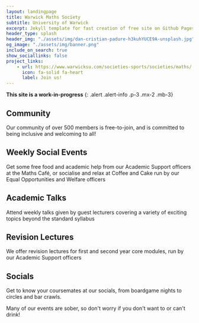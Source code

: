 ```yaml
---
layout: landingpage
title: Warwick Maths Society
subtitle: University of Warwick
excerpt: Jekyll template for fast creation of free site on Github Pages. Based on Bootstrap and shipped with lots of features
header_type: splash
header_img: "./assets/img/dan-cristian-padure-h3kuhYUCE9A-unsplash.jpg"
og_image: "./assets/img/banner.png"
include_on_search: true
show_sociallinks: false
project_links:
    - url: https://www.warwicksu.com/societies-sports/societies/maths/
      icon: fa-solid fa-heart
      label: Join us!
---
```


**This site is a work-in-progress**
{: .alert .alert-info .p-3 .mx-2 .mb-3}


<div class="text-center my-4 py-5 px-3 bg-primary rounded-lg chulapa-overlay-img"  style="background-image: url(https://dieghernan.github.io/chulapa/assets/img/iconbanner/bolt.svg)">
 <p><i class="fa-solid fa-users fa-3x"></i></p>
 <h2 class="font-weight-light py-3">Community</h2>
 <p class="lead font-weight-light py-2">Our community of over 500 members is free-to-join, and is committed to being inclusive and welcoming to all!</p>
</div>

<div class="text-center my-4 py-5 px-3 bg-primary rounded-lg chulapa-overlay-img"  style="background-image: url(https://dieghernan.github.io/chulapa/assets/img/iconbanner/github.svg)">
 <p><i class="fa-solid fa-mug-hot fa-3x"></i></p>
 <h2 class="font-weight-light py-3">Weekly Social Events</h2>
 <p class="lead font-weight-light py-2">Get some free food and academic help from our Academic Support officers at the <span class="font-weight-bold">Maths Café</span>, or socialise and relax at <span class="font-weight-bold">Coffee and Cake</span> run by our Equal Opportunities and Welfare officers</p>
</div>

<div class="text-center my-4 py-5 px-3 bg-primary rounded-lg chulapa-overlay-img" style="background-repeat: repeat;
background-size: auto;
background-image: url(https://dieghernan.github.io/chulapa/assets/img/iconbanner/banner.svg)">
 <p><i class="fas fa-solid fa-microphone-lines fa-3x"></i></p>
 <h2 class="font-weight-light  py-3">Academic Talks</h2>
 <p class="lead font-weight-light py-2">Attend weekly talks given by guest lecturers covering a variety of exciting topics beyond the standard syllabus</p>
</div>

<div class="text-center my-4 py-5 px-3 bg-primary rounded-lg chulapa-overlay-img"  style="background-image: url(https://dieghernan.github.io/chulapa/assets/img/iconbanner/th.svg)">
 <p><i class="fa-solid fa-book-bookmark fa-3x"></i></p>
 <h2 class="font-weight-light py-3">Revision Lectures</h2>
 <p class="lead font-weight-light py-2">We offer revision lectures for first and second year core modules, run by our Academic Support officers</p>
</div>

<div class="text-center my-4 py-5 px-3 bg-primary rounded-lg chulapa-overlay-img" style="
background-image: url(https://dieghernan.github.io/chulapa/assets/img/iconbanner/palette.svg)">
 <p><i class="fa-solid fa-comments fa-3x"></i></p>
 <h2 class="font-weight-light py-3">Socials</h2>
 <p class="lead font-weight-light py-2">Get to know your coursemates at our socials, from boardgame nights to circles and bar crawls.</p>
 <p class="lead font-weight-light py-2">Many of our events are sober, so don't worry if you don't want to or can't drink!</p>
</div>